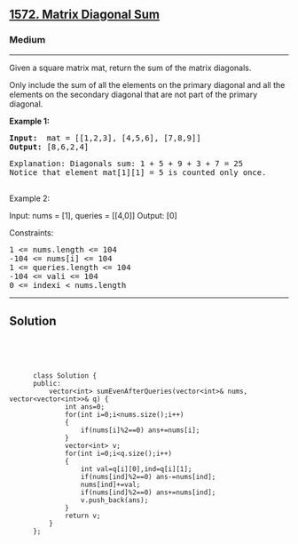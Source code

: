 
<h2><a href="https://leetcode.com/problems/matrix-diagonal-sum/description/">1572. Matrix Diagonal Sum</a></h2>
<h3>Medium</h3>
<hr>
<div><p>
 Given a square matrix mat, return the sum of the matrix diagonals.

Only include the sum of all the elements on the primary diagonal and all the elements on the secondary diagonal that are not part of the primary diagonal.
</p>


<p><strong>Example 1:</strong></p>
<pre><strong>Input:</strong>  mat = [[1,2,3], [4,5,6], [7,8,9]]
<strong>Output:</strong> [8,6,2,4]
</pre>
<pre>
Explanation: Diagonals sum: 1 + 5 + 9 + 3 + 7 = 25
Notice that element mat[1][1] = 5 is counted only once.
  </pre>
  
Example 2:

Input: nums = [1], queries = [[4,0]]
Output: [0]
 

Constraints:
<pre>
1 <= nums.length <= 104
-104 <= nums[i] <= 104
1 <= queries.length <= 104
-104 <= vali <= 104
0 <= indexi < nums.length
</pre>
<hr>
 <h2><strong><b>Solution</b></strong></h2>
 <br>
 <pre>
 
          class Solution {
          public:
              vector<int> sumEvenAfterQueries(vector<int>& nums, vector<vector<int>>& q) {
                  int ans=0;
                  for(int i=0;i<nums.size();i++)
                  {
                      if(nums[i]%2==0) ans+=nums[i];
                  }
                  vector<int> v;
                  for(int i=0;i<q.size();i++)
                  {
                      int val=q[i][0],ind=q[i][1];
                      if(nums[ind]%2==0) ans-=nums[ind];
                      nums[ind]+=val;
                      if(nums[ind]%2==0) ans+=nums[ind];
                      v.push_back(ans);
                  }
                  return v;
              }
          };
          
 </pre>

